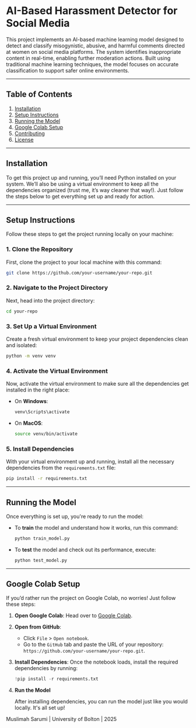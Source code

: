
# **AI-Based Harassment Detector for Social Media**

This project implements an AI-based machine learning model designed to detect and classify misogynistic, abusive, and harmful comments directed at women on social media platforms. The system identifies inappropriate content in real-time, enabling further moderation actions. Built using traditional machine learning techniques, the model focuses on accurate classification to support safer online environments.

---

## **Table of Contents**
1. [Installation](#installation)
2. [Setup Instructions](#setup-instructions)
3. [Running the Model](#running-the-model)
4. [Google Colab Setup](#google-colab-setup)
5. [Contributing](#contributing)
6. [License](#license)

---

## **Installation**

To get this project up and running, you’ll need Python installed on your system. We’ll also be using a virtual environment to keep all the dependencies organized (trust me, it’s way cleaner that way!). Just follow the steps below to get everything set up and ready for action.

---

## **Setup Instructions**

Follow these steps to get the project running locally on your machine:

### 1. Clone the Repository

First, clone the project to your local machine with this command:

```bash
git clone https://github.com/your-username/your-repo.git
```

### 2. Navigate to the Project Directory

Next, head into the project directory:

```bash
cd your-repo
```

### 3. Set Up a Virtual Environment

Create a fresh virtual environment to keep your project dependencies clean and isolated:

```bash
python -m venv venv
```

### 4. Activate the Virtual Environment

Now, activate the virtual environment to make sure all the dependencies get installed in the right place:

- On **Windows**:

  ```bash
  venv\Scripts\activate
  ```

- On **MacOS**:

  ```bash
  source venv/bin/activate
  ```

### 5. Install Dependencies

With your virtual environment up and running, install all the necessary dependencies from the `requirements.txt` file:

```bash
pip install -r requirements.txt
```

---

## **Running the Model**

Once everything is set up, you're ready to run the model:

- To **train** the model and understand how it works, run this command:

  ```bash
  python train_model.py
  ```

- To **test** the model and check out its performance, execute:

  ```bash
  python test_model.py
  ```

---

## **Google Colab Setup**

If you’d rather run the project on Google Colab, no worries! Just follow these steps:

1. **Open Google Colab**: Head over to [Google Colab](https://colab.research.google.com/).

2. **Open from GitHub**:
   - Click `File` > `Open notebook`.
   - Go to the `GitHub` tab and paste the URL of your repository: `https://github.com/your-username/your-repo.git`.

3. **Install Dependencies**: Once the notebook loads, install the required dependencies by running:

   ```python
   !pip install -r requirements.txt
   ```

4. **Run the Model**

    After installing dependencies, you can run the model just like you would locally. It's all set up!

Muslimah Sarumi | University of Bolton | 2025
